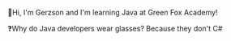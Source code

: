  <p>👋Hi, I'm Gerzson and I'm learning Java at Green Fox Academy!</p>
 ❓Why do Java developers wear glasses? Because they don't C#

